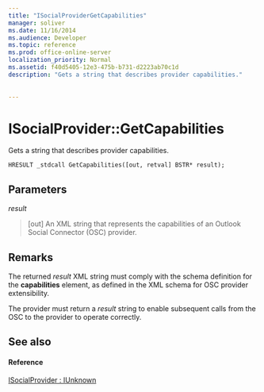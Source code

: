 ```yaml
---
title: "ISocialProviderGetCapabilities"
manager: soliver
ms.date: 11/16/2014
ms.audience: Developer
ms.topic: reference
ms.prod: office-online-server
localization_priority: Normal
ms.assetid: f40d5405-12e3-475b-b731-d2223ab70c1d
description: "Gets a string that describes provider capabilities."
 
 
---
```


# ISocialProvider::GetCapabilities

Gets a string that describes provider capabilities.
  
```
HRESULT _stdcall GetCapabilities([out, retval] BSTR* result);
```

## Parameters

 _result_
  
> [out] An XML string that represents the capabilities of an Outlook Social Connector (OSC) provider.
    
## Remarks

The returned  _result_ XML string must comply with the schema definition for the **capabilities** element, as defined in the XML schema for OSC provider extensibility. 
  
The provider must return a  _result_ string to enable subsequent calls from the OSC to the provider to operate correctly. 
  
## See also

#### Reference

[ISocialProvider : IUnknown](isocialprovideriunknown.md)

